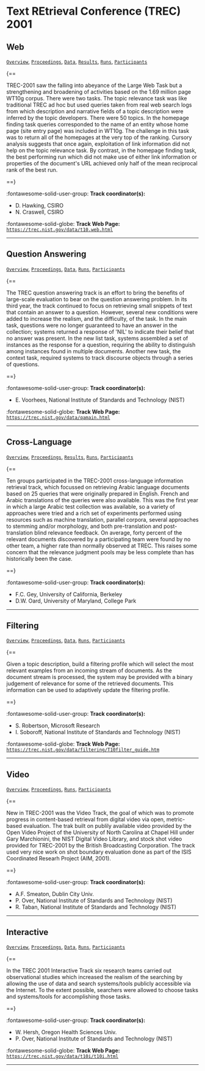 # Text REtrieval Conference (TREC) 2001 

## Web

[`Overview`](./web/overview.md), [`Proceedings`](./web/proceedings.md), [`Data`](./web/data.md), [`Results`](./web/results.md), [`Runs`](./web/runs.md), [`Participants`](./web/participants.md)

{==

TREC-2001 saw the falling into abeyance of the Large Web Task but a strengthening and broadening of activities based on the 1.69 million page WT10g corpus. There were two tasks. The topic relevance task was like traditional TREC ad hoc but used queries taken from real web search logs from which description and narrative fields of a topic description were inferred by the topic developers. There were 50 topics. In the homepage finding task queries corresponded to the name of an entity whose home page (site entry page) was included in WT10g. The challenge in this task was to return all of the homepages at the very top of the ranking. Cursory analysis suggests that once again, exploitation of link information did not help on the topic relevance task. By contrast, in the homepage finding task, the best performing run which did not make use of either link information or properties of the document's URL achieved only half of the mean reciprocal rank of the best run.

==}

:fontawesome-solid-user-group: **Track coordinator(s):**

- D. Hawking, CSIRO 
- N. Craswell, CSIRO 


:fontawesome-solid-globe: **Track Web Page:** [`https://trec.nist.gov/data/t10.web.html`](https://trec.nist.gov/data/t10.web.html) 

---

## Question Answering

[`Overview`](./qa/overview.md), [`Proceedings`](./qa/proceedings.md), [`Data`](./qa/data.md), [`Runs`](./qa/runs.md), [`Participants`](./qa/participants.md)

{==

The TREC question answering track is an effort to bring the benefits of large-scale evaluation to bear on the question answering problem. In its third year, the track continued to focus on retrieving small snippets of text that contain an answer to a question. However, several new conditions were added to increase the realism, and the difficulty, of the task. In the main task, questions were no longer guaranteed to have an answer in the collection; systems returned a response of 'NIL' to indicate their belief that no answer was present. In the new list task, systems assembled a set of instances as the response for a question, requiring the ability to distinguish among instances found in multiple documents. Another new task, the context task, required systems to track discourse objects through a series of questions.

==}

:fontawesome-solid-user-group: **Track coordinator(s):**

- E. Voorhees, National Institute of Standards and Technology (NIST) 


:fontawesome-solid-globe: **Track Web Page:** [`https://trec.nist.gov/data/qamain.html`](https://trec.nist.gov/data/qamain.html) 

---

## Cross-Language

[`Overview`](./xlingual/overview.md), [`Proceedings`](./xlingual/proceedings.md), [`Results`](./xlingual/results.md), [`Runs`](./xlingual/runs.md), [`Participants`](./xlingual/participants.md)

{==

Ten groups participated in the TREC-2001 cross-language information retrieval track, which focussed on retrieving Arabic language documents based on 25 queries that were originally prepared in English. French and Arabic translations of the queries were also available. This was the first year in which a large Arabic test collection was available, so a variety of approaches were tried and a rich set of experiments performed using resources such as machine translation, parallel corpora, several approaches to stemming and/or morphology, and both pre-translation and post-translation blind relevance feedback. On average, forty percent of the relevant documents discovered by a participating team were found by no other team, a higher rate than normally observed at TREC. This raises some concern that the relevance judgment pools may be less complete than has historically been the case.

==}

:fontawesome-solid-user-group: **Track coordinator(s):**

- F.C. Gey, University of California, Berkeley 
- D.W. Oard, University of Maryland, College Park 




---

## Filtering

[`Overview`](./filtering/overview.md), [`Proceedings`](./filtering/proceedings.md), [`Data`](./filtering/data.md), [`Runs`](./filtering/runs.md), [`Participants`](./filtering/participants.md)

{==

Given a topic description, build a filtering profile which will select the most relevant examples from an incoming stream of documents. As the document stream is processed, the system may be provided with a binary judgement of relevance for some of the retrieved documents. This information can be used to adaptively update the filtering profile.

==}

:fontawesome-solid-user-group: **Track coordinator(s):**

- S. Robertson, Microsoft Research 
- I. Soboroff, National Institute of Standards and Technology (NIST) 


:fontawesome-solid-globe: **Track Web Page:** [`https://trec.nist.gov/data/filtering/T10filter_guide.htm`](https://trec.nist.gov/data/filtering/T10filter_guide.htm) 

---

## Video

[`Overview`](./video/overview.md), [`Proceedings`](./video/proceedings.md), [`Runs`](./video/runs.md), [`Participants`](./video/participants.md)

{==

New in TREC-2001 was the Video Track, the goal of which was to promote progress in content-based retrieval from digital video via open, metric-based evaluation. The trak built on publily available video provided by the Open Video Project of the University of North Carolina at Chapel Hill under Gary Marchionini, the NIST Digital Video Library, and stock shot video provided for TREC-2001 by the British Broadcasting Corporation. The track used very nice work on shot boundary evaluation done as part of the ISIS Coordinated Researh Project (AIM, 2001).

==}

:fontawesome-solid-user-group: **Track coordinator(s):**

- A.F. Smeaton, Dublin City Univ. 
- P. Over, National Institute of Standards and Technology (NIST) 
- R. Taban, National Institute of Standards and Technology (NIST) 




---

## Interactive

[`Overview`](./interactive/overview.md), [`Proceedings`](./interactive/proceedings.md), [`Data`](./interactive/data.md), [`Runs`](./interactive/runs.md), [`Participants`](./interactive/participants.md)

{==

In the TREC 2001 Interactive Track six research teams carried out observational studies which increased the realism of the searching by allowing the use of data and search systems/tools publicly accessible via the Internet. To the extent possible, searchers were allowed to choose tasks and systems/tools for accomplishing those tasks.

==}

:fontawesome-solid-user-group: **Track coordinator(s):**

- W. Hersh, Oregon Health Sciences Univ. 
- P. Over, National Institute of Standards and Technology (NIST) 


:fontawesome-solid-globe: **Track Web Page:** [`https://trec.nist.gov/data/t10i/t10i.html`](https://trec.nist.gov/data/t10i/t10i.html) 

---

